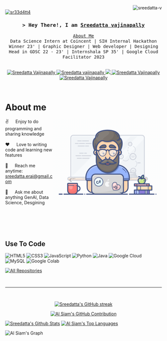 
<a href="https://komarev.com/ghpvc/?username=alsiam">
  <img align="right" src="https://komarev.com/ghpvc/?username=sreedatta-v&label=Profile%20views&color=0e75b6&style=flat" alt="sreedatta-v"" />
  <p align="left"> <a href="https://twitter.com/sr33d4tt4" target="blank"><img src="https://img.shields.io/twitter/follow/sr33d4tt4?logo=twitter&style=for-the-badge" alt="sr33d4tt4" /></a> </p>
</a>

<!-- Intro  -->
<h3 align="center">
        <samp>&gt; Hey There!, I am
                <b><a target="_blank" href="https://bento.me/sreedatta">Sreedatta vajinapally</a></b>
        </samp>
</h3>


<p align="center"> 
  <samp>
    <a href="https://bento.me/sreedatta"> About Me </a>
    <br>
    Data Science Intern at Coincent | SIH Internal Hackathon Winner 23' | Graphic Designer | Web developer | Designing Head in GDSC 22 - 23' | Internshala SP 35' | Google Cloud Facilitator 2023
    <br>
    <br>
  </samp>
</p>

<p align="center">
 <a href="https://bento.me/sreedatta" target="blank">
  <img src="https://img.shields.io/badge/Portfolio-black?style=for-the-badge&logo=bento&logoColor=White" alt="Sreedatta Vajinapally" />
 </a>
 <a href="https://www.linkedin.com/in/sree-datta-vajinapally-7aa6a8222/" target="_blank">
  <img src="https://img.shields.io/badge/LinkedIn-0077B5?style=for-the-badge&logo=LinkedIn" alt="Sreedatta vajinapally" "/>
 </a>
 <a href="https://twitter.com/SR33D4TT4" target="_blank">
  <img src="https://img.shields.io/badge/Twitter-1DA1F2?style=for-the-badge&logo=twitter&logoColor=white" />
 </a>
 <a href="https://www.instagram.com/sreedatta_1903/" target="_blank">
  <img src="https://img.shields.io/badge/Instagram-fe4164?style=for-the-badge&logo=instagram&logoColor=white" alt="Sreedatta Vajinapally" />
 </a> 
 <a href="https://medium.com/@sreedattavajinapally" target="_blank">
  <img src="https://img.shields.io/badge/Medium-black?style=for-the-badge&logo=medium&logoColor=White" alt="Sreedatta Vajinapally"  />
  </a> 
</p>
<br />

<!-- About Section -->
 # About me
 
<p>
 <img align="right" width="350" src="programmer.gif" alt="Coding gif" />
  
 ✌️ &emsp; Enjoy to do programming and sharing knowledge <br/><br/>
 ❤️ &emsp; Love to writing code and learning new features<br/><br/>
 📧 &emsp; Reach me anytime: sreedatta.erai@gmail.com<br/><br/>
 💬 &emsp; Ask me about anything GenAI, Data Science, Desgining<br/><br/>

</p>

<br/>
<br/>
<br/>

## Use To Code

![HTML5](https://img.shields.io/badge/HTML-orange?style=for-the-badge&logo=HTML5&logoColor=white&labelColor=orange)
![CSS3](https://img.shields.io/badge/CSS3-1572B6?style=for-the-badge&logo=css3&logoColor=white)
![JavaScript](https://img.shields.io/badge/JavaScript-orange?style=for-the-badge&logo=javascript&logoColor=white&labelColor=orange)
![Python](https://img.shields.io/badge/Python-blue?style=for-the-badge&logo=python&logoColor=white&labelColor=blue)
![Java](https://img.shields.io/badge/Java-orange?style=for-the-badge&logo=Java&logoColor=white&labelColor=orange)
![Google Cloud](https://img.shields.io/badge/Google%20Cloud-white?style=for-the-badge&logo=Google%20Cloud&logoColor=yellow&labelColor=White )
![MySQL](https://img.shields.io/badge/mysql-black?style=for-the-badge&logo=mysql&logoColor=yellow&labelColor=black )
![Google Colab](https://img.shields.io/badge/Colab-white?style=for-the-badge&logo=Google%20Colab&logoColor=yellow&labelColor=white)
<br/>


<!--
## Top Open Source -
[![iTasks](https://github-readme-stats.vercel.app/api/pin/?username=alsiam&repo=itasks&border_color=7F3FBF&bg_color=0D1117&title_color=C9D1D9&text_color=8B949E&icon_color=7F3FBF)](https://github.com/alsiam/itasks) -->


<p align="left">
  <a href="https://github.com/sreedatta-v?tab=repositories" target="_blank"><img alt="All Repositories" title="All Repositories" src="https://img.shields.io/badge/-All%20Repos-2962FF?style=for-the-badge&logo=koding&logoColor=white"/></a>
</p>

<br/>
<hr/>
<br/>

<p align="center">
  <a href="https://github.com/sreedatta-v">
    <img src="https://github-readme-streak-stats.herokuapp.com/?user=sreedatta-v&theme=radical&border=7F3FBF&background=0D1117" alt="Sreedatta's GitHub streak"/>
  </a>
</p>

<p align="center">
  <a href="https://github.com/sreedatta-v">
    <img src="https://github-profile-summary-cards.vercel.app/api/cards/profile-details?username=sreedatta-v&theme=radical" alt="Al Siam's GitHub Contribution"/>
  </a>
</p>

<a> 
    <a href="https://github.com/sreedatta-v"><img alt="Sreedatta's Github Stats" src="https://denvercoder1-github-readme-stats.vercel.app/api?username=sreedatta-v&show_icons=true&count_private=true&theme=react&border_color=7F3FBF&bg_color=0D1117&title_color=F85D7F&icon_color=F8D866" height="192px" width="49.5%"/></a>
  <a href="https://github.com/sreedatta-v""><img alt="Al Siam's Top Languages" src="https://denvercoder1-github-readme-stats.vercel.app/api/top-langs/?username=sreedatta-v&langs_count=8&layout=compact&theme=react&border_color=7F3FBF&bg_color=0D1117&title_color=F85D7F&icon_color=F8D866" height="192px" width="49.5%"/></a>
  <br/>
</a>


![Al Siam's Graph](https://github-readme-activity-graph.vercel.app/graph?username=alsiam&custom_title=Al%20Siam's%20GitHub%20Activity%20Graph&bg_color=0D1117&color=7F3FBF&line=7F3FBF&point=7F3FBF&area_color=FFFFFF&title_color=FFFFFF&area=true)
